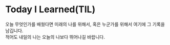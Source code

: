 # Today I Learned(TIL)
오늘 무엇인가를 배웠다면 미래의 나를 위해서, 혹은 누군가를 위해서 여기에 그 기록을 남깁니다.<br />
적어도 내일의 나는 오늘의 나보다 뛰어나길 바랍니다.
